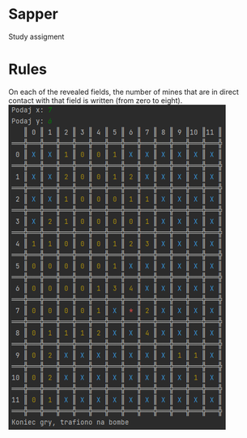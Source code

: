 # Sapper
Study assigment
# Rules
On each of the revealed fields, the number of mines that are in direct contact with that field is written (from zero to eight).
![alt text](https://github.com/hadala-p/Sapper/blob/main/sapper.png?raw=true)
